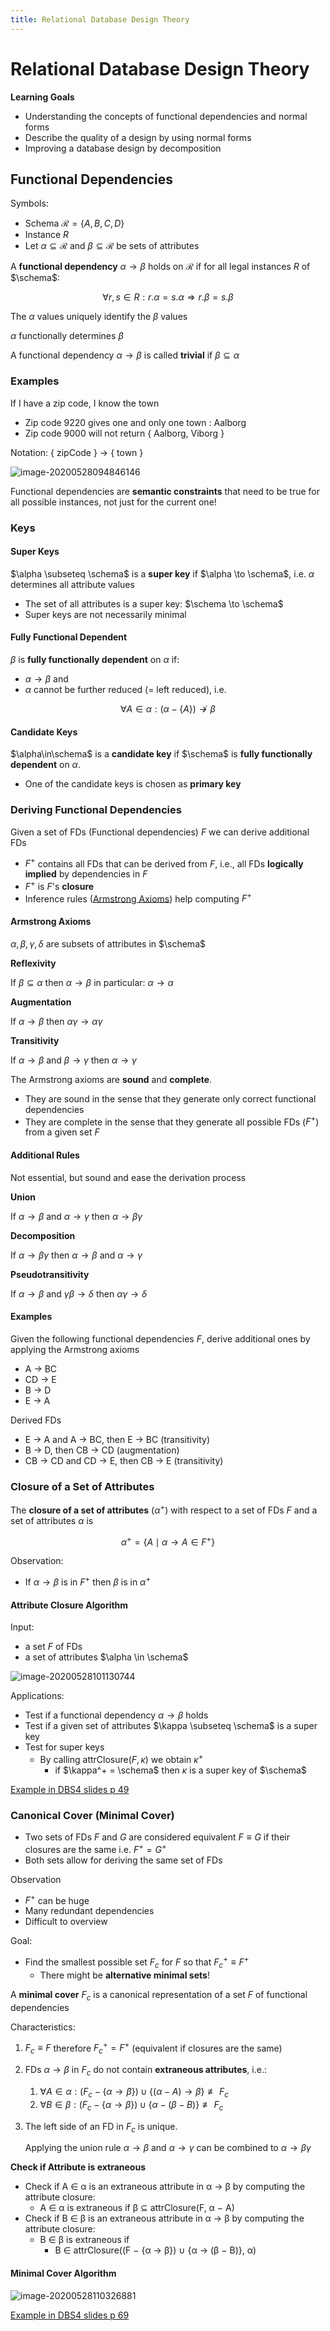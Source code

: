 ```yaml
---
title: Relational Database Design Theory
---
```


# Relational Database Design Theory

$$
\newcommand{\dep}[2]{\{#1\} \to \{#2\}}
\newcommand{\schema}{\mathcal{R}}
\nonumber
$$

**Learning Goals**

* Understanding the concepts of functional dependencies and normal forms
* Describe the quality of a design by using normal forms
* Improving a database design by decomposition





## Functional Dependencies

Symbols:

* Schema $\mathcal R = \{A,B,C,D\}$
* Instance $R$
* Let $\alpha \subseteq \mathcal R$ and $\beta \subseteq \mathcal R$ be sets of attributes



A **functional dependency** $\alpha \to \beta$ holds on $\mathcal R$ if for all legal instances $R$ of $\schema$:

$$
\forall r,s \in R: r.\alpha = s.\alpha \Rightarrow r.\beta = s.\beta
$$

The $\alpha$ values uniquely identify the $\beta$ values

$\alpha$ functionally determines $\beta$



A functional dependency $\alpha \to \beta$ is called **trivial** if $\beta \subseteq \alpha$



### Examples

If I have a zip code, I know the town

* Zip code 9220 gives one and only one town : Aalborg
* Zip code 9000 will not return { Aalborg, Viborg }

Notation: { zipCode } $\to$ { town }



![image-20200528094846146](images/04-relational-database-theory/image-20200528094846146.png)

Functional dependencies are **semantic constraints** that need to be true for all possible instances, not just for the current one!



### Keys

#### **Super Keys**

$\alpha \subseteq \schema$ is a **super key** if $\alpha \to \schema$, i.e. $\alpha$ determines all attribute values

* The set of all attributes is a super key: $\schema \to \schema$
* Super keys are not necessarily minimal



#### **Fully Functional Dependent**

$\beta$ is **fully functionally dependent** on $\alpha$ if:

* $\alpha \to \beta$ and
* $\alpha$ cannot be further reduced (= left reduced), i.e.

$$
\forall A \in \alpha:(\alpha - \{A\}) \nrightarrow \beta
$$



#### Candidate Keys

$\alpha\in\schema$ is a **candidate key** if $\schema$ is **fully functionally dependent** on $\alpha$.

* One of the candidate keys is chosen as **primary key**



### Deriving Functional Dependencies

Given a set of FDs (Functional dependencies) $F$ we can derive additional FDs

* $F^+$ contains all FDs that can be derived from $F$, i.e., all FDs **logically implied** by dependencies in $F$
* $F^+$ is $F$'s **closure**
* Inference rules ([Armstrong Axioms](#armstrong-axioms)) help computing $F^+$



#### Armstrong Axioms

$\alpha, \beta, \gamma, \delta$ are subsets of attributes in $\schema$

**Reflexivity**

If $\beta \subseteq \alpha$ then $\alpha \to \beta$ 	in particular: $\alpha \to \alpha$

**Augmentation**

If $\alpha \to \beta$ then $\alpha \gamma \to \alpha\gamma$

**Transitivity**

If $\alpha \to \beta$ and $\beta \to \gamma$ then $\alpha \to \gamma$



The Armstrong axioms are **sound** and **complete**.

* They are sound in the sense that they generate only correct functional dependencies
* They are complete in the sense that they generate all possible FDs ($F^+$) from a given set $F$



#### Additional Rules

Not essential, but sound and ease the derivation process

**Union**

If $\alpha\to\beta$ and $\alpha\to\gamma$ then $\alpha\to\beta\gamma$

**Decomposition**

If $\alpha\to\beta\gamma$ then $\alpha\to\beta$ and $\alpha\to\gamma$

**Pseudotransitivity**

If $\alpha\to\beta$ and $\gamma\beta\to\delta$ then $\alpha\gamma\to\delta$



#### Examples

Given the following functional dependencies $F$, derive additional ones by applying the Armstrong axioms

* A → BC
* CD → E
* B → D
* E → A

Derived FDs

* E → A and A → BC, then E → BC (transitivity)
* B → D, then CB → CD (augmentation)
* CB → CD and CD → E, then CB → E (transitivity)



### Closure of a Set of Attributes

The **closure of a set of attributes** ($\alpha^+$) with respect to a set of FDs $F$ and a set of attributes $\alpha$ is 

$$
\alpha^+ = \{A\mid \alpha\to A \in F^+\}
$$

Observation:

* If $\alpha\to \beta$ is in $F^+$ then $\beta$ is in $\alpha^+$



#### Attribute Closure Algorithm

Input:

* a set $F$ of FDs
* a set of attributes $\alpha \in \schema$



![image-20200528101130744](images/04-relational-database-theory/image-20200528101130744.png)



Applications:

* Test if a functional dependency $\alpha \to \beta$ holds
* Test if a given set of attributes $\kappa \subseteq \schema$ is a super key
* Test for super keys
    * By calling attrClosure($F, \kappa$) we obtain $\kappa^+$
        * if $\kappa^+ = \schema$ then $\kappa$ is a super key of $\schema$



[Example in DBS4 slides p 49](https://www.moodle.aau.dk/pluginfile.php/1979144/mod_resource/content/0/DBS-norm-csj-2.pdf#page=49)



### Canonical Cover (Minimal Cover)

* Two sets of FDs $F$ and $G$ are considered equivalent $F \equiv G$ if their closures are the same i.e. $F^+ = G^+$
* Both sets allow for deriving the same set of FDs

Observation

* $F^+$ can be huge
* Many redundant dependencies
* Difficult to overview

Goal:

* Find the smallest possible set $F_c$ for $F$ so that $F^+_c \equiv F^+$
    * There might be **alternative minimal sets**!



A **minimal cover** $F_c$ is a canonical representation of a set $F$ of functional dependencies

Characteristics:

1. $F_c \equiv F$ therefore $F_c^+ = F^+$ (equivalent if closures are the same)

2. FDs $\alpha \to \beta$ in $F_c$ do not contain **extraneous attributes**, i.e.:

    1. $\forall A \in \alpha:(F_c - \{\alpha \to \beta\})\cup \{(\alpha - A) \to \beta\} \not\equiv F_c$
    2. $\forall B \in \beta:(F_c - \{\alpha \to \beta\})\cup \{\alpha - (\beta - B)\} \not\equiv F_c$

3. The left side of an FD in $F_c$ is unique.

    Applying the union rule $\alpha \to \beta$ and $\alpha \to \gamma$ can be combined to $\alpha\to\beta\gamma$



**Check if Attribute is extraneous**

* Check if A ∈ α is an extraneous attribute in α → β by computing the attribute closure:
    * A ∈ α is extraneous if β ⊆ attrClosure(F, α − A)
* Check if B ∈ β is an extraneous attribute in α → β by computing the attribute closure:
    * B ∈ β is extraneous if
        * B ∈ attrClosure((F − {α → β}) ∪ {α → (β − B)}, α)



#### Minimal Cover Algorithm

![image-20200528110326881](images/04-relational-database-theory/image-20200528110326881.png)



[Example in DBS4 slides p 69](https://www.moodle.aau.dk/pluginfile.php/1979144/mod_resource/content/0/DBS-norm-csj-2.pdf#page=69)
